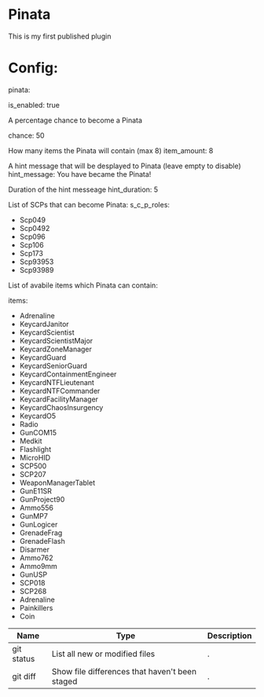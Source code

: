 # Pinata
This is my first published plugin

# Config:
pinata:

  is_enabled: true
  
   A percentage chance to become a Pinata
   
  chance: 50
  
   How many items the Pinata will contain (max 8)
  item_amount: 8
  
   A hint message that will be desplayed to Pinata (leave empty to disable)
  hint_message: You have became the Pinata!
  
   Duration of the hint messeage
  hint_duration: 5
  
   List of SCPs that can become Pinata:
  s_c_p_roles:
  
  - Scp049
  - Scp0492
  - Scp096
  - Scp106
  - Scp173
  - Scp93953
  - Scp93989
  
   List of avabile items which Pinata can contain:
   
  items:
  - Adrenaline
  - KeycardJanitor
  - KeycardScientist
  - KeycardScientistMajor
  - KeycardZoneManager
  - KeycardGuard
  - KeycardSeniorGuard
  - KeycardContainmentEngineer
  - KeycardNTFLieutenant
  - KeycardNTFCommander
  - KeycardFacilityManager
  - KeycardChaosInsurgency
  - KeycardO5
  - Radio
  - GunCOM15
  - Medkit
  - Flashlight
  - MicroHID
  - SCP500
  - SCP207
  - WeaponManagerTablet
  - GunE11SR
  - GunProject90
  - Ammo556
  - GunMP7
  - GunLogicer
  - GrenadeFrag
  - GrenadeFlash
  - Disarmer
  - Ammo762
  - Ammo9mm
  - GunUSP
  - SCP018
  - SCP268
  - Adrenaline
  - Painkillers
  - Coin
  
 | Name | Type | Description |
| --- | --- | --- |
| git status | List all new or modified files | . |
| git diff | Show file differences that haven't been staged | . |
